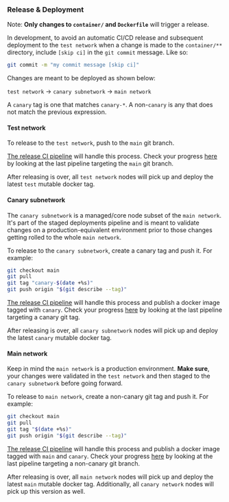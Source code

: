 ### Release & Deployment

Note: **Only changes to `container/` and `Dockerfile`** will trigger a release.

In development, to avoid an automatic CI/CD release and subsequent deployment to the `test network` when a change is made to the `container/**` directory, include `[skip ci]` in the `git commit` message. Like so:

```bash
git commit -m "my commit message [skip ci]"
```

Changes are meant to be deployed as shown below:

`test network` -> `canary subnetwork` -> `main network`

A `canary` tag is one that matches `canary-*`. A non-`canary` is any that does not match the previous expression.

#### Test network

To release to the `test network`, push to the `main` git branch.

[The release CI pipeline](.github/workflows/release.yml) will handle this process. Check your progress [here](https://github.com/filecoin-saturn/L1-node/actions/workflows/release.yml) by looking at the last pipeline targeting the `main` git branch.

After releasing is over, all `test network` nodes will pick up and deploy the latest `test` mutable docker tag.

#### Canary subnetwork

The `canary subnetwork` is a managed/core node subset of the `main network`. It's part of the staged deployments pipeline and is meant to validate changes on a production-equivalent environment prior to those changes getting rolled to the whole `main network`.

To release to the `canary subnetwork`, create a canary tag and push it. For example:

```bash
git checkout main
git pull
git tag "canary-$(date +%s)"
git push origin "$(git describe --tag)"
```

[The release CI pipeline](.github/workflows/release.yml) will handle this process and publish a docker image tagged with `canary`. Check your progress [here](https://github.com/filecoin-saturn/L1-node/actions/workflows/release.yml) by looking at the last pipeline targeting a canary git tag.

After releasing is over, all `canary subnetwork` nodes will pick up and deploy the latest `canary` mutable docker tag.

#### Main network

Keep in mind the `main network` is a production environment. **Make sure**, your changes were validated in the `test network` and then staged to the `canary subnetwork` before going forward.

To release to `main network`, create a non-canary git tag and push it. For example:

```bash
git checkout main
git pull
git tag "$(date +%s)"
git push origin "$(git describe --tag)"
```

[The release CI pipeline](https://github.com/filecoin-saturn/L1-node/blob/main/.github/workflows/release.yml) will handle this process and publish a docker image tagged with `main` and `canary`. Check your progress [here](https://github.com/filecoin-saturn/L1-node/actions/workflows/release.yml) by looking at the last pipeline targeting a non-canary git branch.

After releasing is over, all `main network` nodes will pick up and deploy the latest `main` mutable docker tag.
Additionally, all `canary network` nodes will pick up this version as well.
